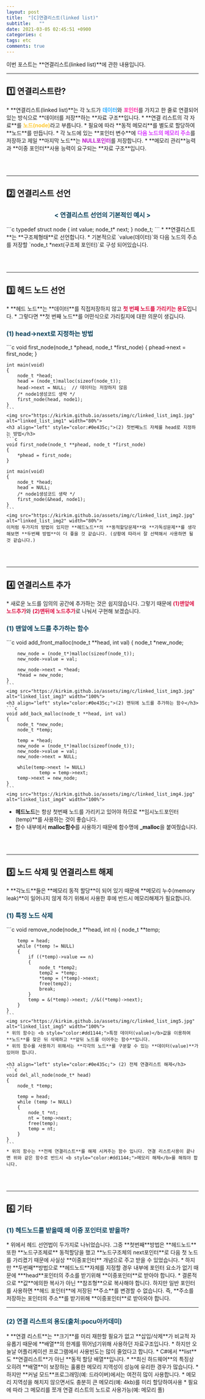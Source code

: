 ```yaml
---
layout: post
title:  "[C]연결리스트(linked list)"
subtitle:   ""
date: 2021-03-05 02:45:51 +0900
categories: c
tags: etc
comments: true 
---
```


이번 포스트는 **연결리스트(linked list)**에 관한 내용입니다.

* * *
<h2>1️⃣ 연결리스트란?</h2>
* **연결리스트(linked list)**는 각 노드가 <b style="color:#2facff;">데이터</b>와 <b style="color:#ff2fa9;">포인터</b>를 가지고 한 줄로 연결되어 있는 방식으로 **데이터를 저장**하는 **자료 구조**입니다.
* **연결 리스트의 각 자료**를 <b style="color:#ffc82f;">노드(node)</b>라고 부릅니다.
* 필요에 따라 **동적 메모리**를 별도로 할당하여 **노드**를 만듭니다.
* 각 노드에 있는 **포인터 변수**에 <b style="color:#d83bff;">다음 노드의 메모리 주소</b>를 저장하고 제일 **마지막 노드**는 <b style="color:#bc1dca;">NULL포인터</b>를 저장합니다.
* **메모리 관리**능력과 **이중 포인터**사용 능력이 요구되는 **자료 구조**입니다.
<!--이미지-->

<br /><br />

* * *
<h2>2️⃣ 연결리스트 선언</h2>
<h3 align="middle" style="color:#0e435c;"> &lt; 연결리스트 선언의 기본적인 예시 &gt;</h3>
```c
typedef struct node 
{
    int value;
    node_t* next;
} node_t;
```
* **연결리스트**는 **구조체형태**로 선언합니다.
* 기본적으로 `value(데이터)`와 다음 노드의 주소를 저장할 `node_t *next(구조체 포인터)`로 구성 되어있습니다.

<br /><br />

* * *
<h2>3️⃣ 헤드 노드 선언</h2>
* **헤드 노드**는 **데이터**를 직접저장하지 않고 <b style="color:#dd1144;">첫 번째 노드를 가리키는 용도</b>입니다.
* 그렇다면 **첫 번째 노드**를 어떤식으로 가리킬지에 대한 의문이 생깁니다.
    <h3 align="left" style="color:#0e435c;">(1) head->next로 지정하는 방법</h3>
    ```c
    void first_node(node_t *phead, node_t *first_node)
    {
        phead->next = first_node;
    }

    int main(void)
    {
        node_t *head;
        head = (node_t)malloc(sizeof(node_t));
        head->next = NULL;  // 데이터는 저장하지 않음
        /* node1생성코드 생략 */
        first_node(head, node1);
    }
    ```
    <img src="https://kirkim.github.io/assets/img/c/linked_list_img1.jpg" alt="linked_list_img1" width="80%">
    <h3 align="left" style="color:#0e435c;">(2) 첫번째노드 자체를 head로 지정하는 방법</h3>
    ```c
    void first_node(node_t **phead, node_t *first_node)
    {
        *phead = first_node;
    }

    int main(void)
    {
        node_t *head;
        head = NULL;
        /* node1생성코드 생략 */
        first_node(&head, node1);
    }
    ```
    <img src="https://kirkim.github.io/assets/img/c/linked_list_img2.jpg" alt="linked_list_img2" width="80%">
    이처럼 두가지의 방법이 있지만 **헤드노드**의 **동적할당문제**와 **가독성문제**를 생각해보면 **두번째 방법**이 더 좋을 것 같습니다. (상황에 따라서 잘 선택해서 사용하면 될 것 같습니다.)

<br /><br />

* * *
<h2>4️⃣ 연결리스트 추가</h2>
* 새로운 노드를 임의의 공간에 추가하는 것은 쉽지않습니다. 그렇기 때문에 <b style="color:#dd1144;">(1)맨앞에 노드추가</b>와 <b style="color:#dd1144;">(2)맨뒤에 노드추가</b>로 나눠서 구현해 보겠습니다.
    <h3 align="left" style="color:#0e435c;">(1) 맨앞에 노드를 추가하는 함수</h3>
    ```c
    void add_front_malloc(node_t **head, int val)
    {
        node_t *new_node;

        new_node = (node_t*)malloc(sizeof(node_t));
        new_node->value = val;

        new_node->next = *head;
        *head = new_node;
    }
    ```
    <img src="https://kirkim.github.io/assets/img/c/linked_list_img3.jpg" alt="linked_list_img3" width="100%">
    <h3 align="left" style="color:#0e435c;">(2) 맨뒤에 노드를 추가하는 함수</h3>
    ```c
    void add_back_malloc(node_t **head, int val)
    {
        node_t *new_node;
        node_t *temp;

        temp = *head;
        new_node = (node_t*)malloc(sizeof(node_t));
        new_node->value = val;
        new_node->next = NULL;

        while(temp->next != NULL)
                temp = temp->next;
        temp->next = new_node;
    }
    ```
    <img src="https://kirkim.github.io/assets/img/c/linked_list_img4.jpg" alt="linked_list_img4" width="100%">
* **헤드노드**는 항상 첫번째 노드를 가리키고 있어야 하므로 **임시노드포인터(temp)**를 사용하는 것이 좋습니다.
* 함수 내부에서 **malloc함수**를 사용하기 때문에 함수명에 **_malloc**을 붙여줬습니다.

<br /><br />

* * *
<h2>5️⃣ 노드 삭제 및 연결리스트 해제</h2>
* **각노드**들은 **메모리 동적 할당**이 되어 있기 때문에 **메모리 누수(memory leak)**이 일어나지 않게 하기 위해서 사용한 후에 반드시 메모리해제가 필요합니다.
    <h3 align="left" style="color:#0e435c;"> (1) 특정 노드 삭제</h3>
    ```c
    void remove_node(node_t **head, int n)
    {
        node_t **temp;

        temp = head;
        while (*temp != NULL)
        {
            if ((*temp)->value == n)
            {
                node_t *temp2;
                temp2 = *temp;
                *temp = (*temp)->next;
                free(temp2);
                break;
            }
            temp = &(*temp)->next; //&((*temp)->next);
        }
    }
    ```
    <img src="https://kirkim.github.io/assets/img/c/linked_list_img5.jpg" alt="linked_list_img5" width="100%">
    * 위의 함수는 <b style="color:#dd1144;">특정 데이터(value)</b>값을 이용하여 **노드**를 찾은 뒤 삭제하고 **앞뒤 노드를 이어주는 함수**입니다.
    * 위의 함수를 사용하기 위해서는 **각각의 노드**를 구분할 수 있는 **데이터(value)**가 있어야 합니다.

    <h3 align="left" style="color:#0e435c;"> (2) 전체 연결리스트 해제</h3>
    ```c
    void del_all_node(node_t* head)
    {
        node_t *temp;

        temp = head;
        while (temp != NULL)
        {
            node_t *nt;
            nt = temp->next;
            free(temp);
            temp = nt;
        }
    }
    ```
    * 위의 함수는 **전체 연결리스트**를 해제 시켜주는 함수 입니다. 연결 리스트사용이 끝나면 위와 같은 함수로 반드시 <b style="color:#dd1144;">메모리 해제</b>를 해줘야 합니다.

<br /><br />

* * *
<h2>6️⃣ 기타</h2>
<h3 align="left" style="color:#0e435c;"> (1) 헤드노드를 받을때 왜 이중 포인터로 받을까?</h3>
* 위에서 헤드 선언법이 두가지로 나뉘었습니다. 그중 **첫번째**방법은 **헤드노드** 또한 **노드구조체로** 동적할당을 했고 **노드구조체의 next포인터**로 다음 첫 노드를 가리켰기 때문에 사실상 **이중포인터** 개념으로 주고 받을 수 있었습니다.
* 하지만 **두번째**방법으로 **헤드노드**자체를 지정할 경우 내부에 포인터 요소가 없기 때문에 ***head**포인터의 주소를 받기위해 **이중포인터**로 받아야 합니다.
* 결론적으로 **값**에의한 복사가 아닌 **참조형**으로 복사해야 합니다. 하지만 일반 포인터를 사용하면 **헤드 포인터**에 저장된 **주소**를 변경할 수 없습니다. 즉, **주소를 저장하는 포인터의 주소**를 받기위해 **이중포인터**로 받아와야 합니다.

* * *
<h3 align="left" style="color:#0e435c;"> (2) 연결 리스트의 용도(출처:pocu아카데미)</h3>
* **연결 리스트**는 **크기**를 미리 재한할 필요가 없고 **삽입/삭제**가 비교적 자유롭기 때문에 **배열**의 한계를 뛰어넘기위해 사용하던 자료구조입니다.
* 하지만 오늘날 어플리케이션 프로그램에서 사용빈도는 많이 줄었다고 합니다.
    * C#에서 **list**도 **연결리스트**가 아닌 **동적 할당 배열**입니다.
    * **최신 하드웨어**의 특징상 오히려 **배열**이 보장하는 훌륭한 메모리 지역성이 성능에 유리한 경우가 많습니다.
* 하지만 **커널 모드**프로그래밍(예: 드라이버)에서는 여전히 많이 사용합니다.
    * 메모리 지역성을 해치지 않으면서도 충분히 큰 메모리(예: 4kb)를 미리 할당하여사용
    * 필요에 따라 그 메모리를 쪼개 연결 리스트의 노드로 사용가능(예: 메모리 풀)
